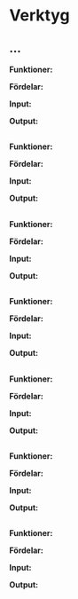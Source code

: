 # Verktyg

  
## ...
**Funktioner:**


**Fördelar:**


**Input:**


**Output:**

  
## 
**Funktioner:**


**Fördelar:**


**Input:**


**Output:**

  
## 
**Funktioner:**


**Fördelar:**


**Input:**


**Output:**

  
## 
**Funktioner:**


**Fördelar:**


**Input:**


**Output:**

  
## 
**Funktioner:**


**Fördelar:**


**Input:**


**Output:**

  
## 
**Funktioner:**


**Fördelar:**


**Input:**


**Output:**

  
## 
**Funktioner:**


**Fördelar:**


**Input:**


**Output:**